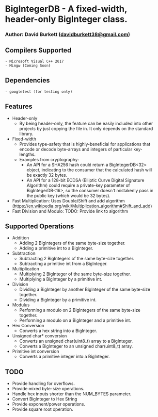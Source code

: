 # BigIntegerDB - A fixed-width, header-only BigInteger class.
### Author: David Burkett (davidburkett38@gmail.com)
	
## Compilers Supported
	- Microsoft Visual C++ 2017
	- Mingw (Coming Soon)

## Dependencies
	- googletest (for testing only)
	
## Features
- Header-only
	- By being header-only, the feature can be easily included into other projects by just copying the file in. It only depends on the standard library.
- Fixed-width
	- Provides type-safety that is highly-beneficial for applications that encode or decode byte-arrays and integers of particular key-lengths.
	- Examples from cryptography:
		- An API for a SHA256 hash could return a BigIntegerDB<32> object, indicating to the consumer that the calculated hash will be exactly 32 bytes.
		- An API for a 128-bit ECDSA (Elliptic Curve Digital Signature Algorithm) could require a private-key parameter of BigIntegerDB<16>, so the consumer doesn't mistakenly pass in the public key (which would be 32 bytes).
- Fast Multiplication: Uses Double/Shift and add algorithm (https://en.wikipedia.org/wiki/Multiplication_algorithm#Shift_and_add)
- Fast Division and Modulo: TODO: Provide link to algorithm

## Supported Operations
- Addition
	- Adding 2 BigIntegers of the same byte-size together.
	- Adding a primitive int to a BigInteger.
- Subtraction
	- Subtracting 2 BigIntegers of the same byte-size together.
	- Subtracting a primitive int from a BigInteger.
- Multiplication
	- Multiplying 2 BigInteger of the same byte-size together.
	- Multiplying a BigInteger by a primitive int.
- Division
	- Dividing a BigInteger by another BigInteger of the same byte-size together.
	- Dividing a BigInteger by a primitive int.
- Modulus
	- Performing a modulo on 2 BigIntegers of the same byte-size together.
	- Performing a modulo on a BigInteger and a primitive int.
- Hex Conversion
	- Converts a hex string into a BigInteger.
- Unsigned char* conversion
	- Converts an unsigned char(uint8_t) array to a BigInteger.
	- Converts a BigInteger to an unsigned char(uint8_t) array.
- Primitive int conversion
	- Converts a primitive integer into a BigInteger.
	
## TODO
- Provide handling for overflows.
- Provide mixed byte-size operations.
- Handle hex inputs shorter than the NUM_BYTES parameter.
- Convert BigInteger to Hex String
- Provide exponent/power operations.
- Provide square root operation.